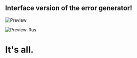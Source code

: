 ## Interface version of the error generator!

![Preview](https://i.postimg.cc/0yFMfRqW/IMG-20250116-020157.jpg)

![Preview-Rus](https://i.postimg.cc/XYfS2dRR/IMG-20250116-020546.jpg)

# It's all.
